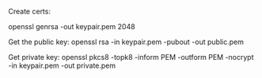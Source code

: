 Create certs:

openssl genrsa -out keypair.pem 2048

Get the public key:
openssl rsa -in keypair.pem -pubout -out public.pem

Get private key:
openssl pkcs8 -topk8 -inform PEM -outform PEM -nocrypt -in keypair.pem -out private.pem
